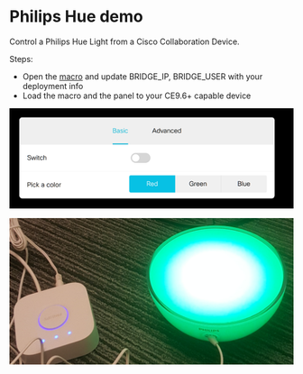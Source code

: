 # Philips Hue demo

Control a Philips Hue Light from a Cisco Collaboration Device.

Steps:
- Open the [macro](./macro.js) and update BRIDGE_IP, BRIDGE_USER with your deployment info
- Load the macro and the panel to your CE9.6+ capable device


![control](./docs/control.png)


![light](./docs/light.png)

